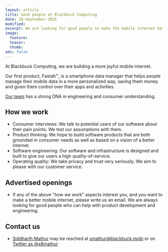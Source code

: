 ```yaml
---
layout: article
title: Good people at Blackbuck Computing
date: 28-September-2015
modified:
excerpt: We are looking for good people to make the mobile internet better. 
image:
  feature:
  teaser:
  thumb:
ads: false  
---
```


At Blackbuck Computing, we are building a more joyful mobile internet. 

Our first product, Fastah™, is a smartphone data manager that helps people manage their mobile data in a more personalized way, saving them money and given them control over their apps and activities. 

[Our team](http://fastah.blackbuck.mobi/about/) has a strong DNA in engineering and consumer understanding.

## How we work
* Consumer interviews: We talk to potential users of our software about their pain points. We test our assumptions with them.
* Product thinking: We hope to build software products that are both grounded in consumer needs as well as based on a vision of a better internet.
* Software engineering: Our software and infrastructure is designed and built to give our users a high quality-of-service.
* Operating quality: We take privacy and trust very seriously. We aim to please with our customer service. 


## Advertised openings
* If any of the above "how we work" aspects interest you, and you want to make a better mobile internet, please write us an email. We are always looking for good people who can help with product development and engineering. 


## Contact us 

* [Siddharth Mathur](https://in.linkedin.com/in/simathur) may be reached at [smathur@blackbuck.mobi](mailto:smathur@blackbuck.mobi) or on [Twitter as @s8mathur](https://twitter.com/s8mathur)

